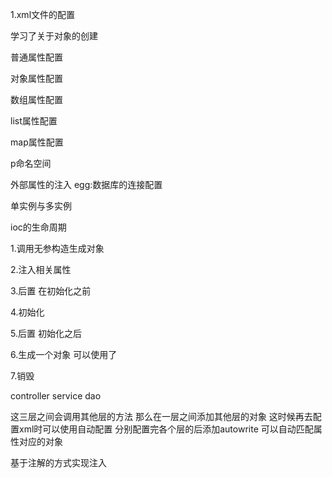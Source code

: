 1.xml文件的配置

学习了关于对象的创建

普通属性配置

对象属性配置

数组属性配置

list属性配置

map属性配置

p命名空间

外部属性的注入 egg:数据库的连接配置

单实例与多实例



ioc的生命周期

1.调用无参构造生成对象

2.注入相关属性

3.后置 在初始化之前

4.初始化

5.后置 初始化之后

6.生成一个对象 可以使用了

7.销毁



controller service dao

这三层之间会调用其他层的方法 那么在一层之间添加其他层的对象 这时候再去配置xml时可以使用自动配置 分别配置完各个层的<bean>后添加autowrite 可以自动匹配属性对应的对象





基于注解的方式实现注入

